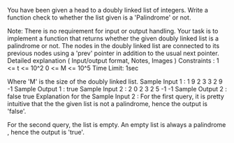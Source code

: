 You have been given a head to a doubly linked list of integers. Write a function check to whether the list given is a 'Palindrome' or not.

Note:
There is no requirement for input or output handling. Your task is to implement a function that returns whether the given doubly linked list is a palindrome or not. The nodes in the doubly linked list are connected to its previous nodes using a 'prev' pointer in addition to the usual next pointer.
Detailed explanation ( Input/output format, Notes, Images )
 Constraints :
1 <= t <= 10^2
0 <= M <= 10^5
Time Limit: 1sec

Where 'M' is the size of the doubly linked list.
Sample Input 1 :
1
9 2 3 3 2 9 -1
Sample Output 1 :
true
Sample Input 2 :
2
0 2 3 2 5 -1
-1
Sample Output 2 :
false
true
Explanation for the Sample Input 2 :
For the first query, it is pretty intuitive that the the given list is not a palindrome, hence the output is 'false'.

For the second query, the list is empty. An empty list is always a palindrome , hence the output is 'true'.


